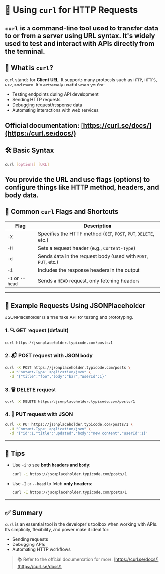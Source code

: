 # 📡 Using `curl` for HTTP Requests
`curl` is a command-line tool used to transfer data to or from a server using URL syntax. It's widely used to test and interact with APIs directly from the terminal.
---
## 🧠 What is `curl`?
`curl` stands for **Client URL**. It supports many protocols such as `HTTP`, `HTTPS`, `FTP`, and more. It's extremely useful when you're:
- Testing endpoints during API development
- Sending HTTP requests
- Debugging request/response data
- Automating interactions with web services

Official documentation: [https://curl.se/docs/](https://curl.se/docs/)
---
## 🛠️ Basic Syntax
```bash
curl [options] [URL]
```
You provide the URL and use flags (options) to configure things like HTTP method, headers, and body data.
---
## 🔁 Common `curl` Flags and Shortcuts
| Flag          | Description                                                      |
|---------------|------------------------------------------------------------------|
| `-X`          | Specifies the HTTP method (`GET`, `POST`, `PUT`, `DELETE`, etc.) |
| `-H`          | Sets a request header (e.g., `Content-Type`)                     |
| `-d`          | Sends data in the request body (used with `POST`, `PUT`, etc.)   |
| `-i`          | Includes the response headers in the output                      |
| `-I` or `--head` | Sends a `HEAD` request, only fetching headers                |
---
## 🧪 Example Requests Using JSONPlaceholder
JSONPlaceholder is a free fake API for testing and prototyping.

### 1. 🔍 GET request (default)
```bash
curl https://jsonplaceholder.typicode.com/posts/1
```
### 2. 📬 POST request with JSON body
```bash
curl -X POST https://jsonplaceholder.typicode.com/posts \
  -H "Content-Type: application/json" \
  -d '{"title":"foo","body":"bar","userId":1}'
```
### 3. 🗑 DELETE request
```bash
curl -X DELETE https://jsonplaceholder.typicode.com/posts/1
```
### 4. 📝 PUT request with JSON
```bash
curl -X PUT https://jsonplaceholder.typicode.com/posts/1 \
  -H "Content-Type: application/json" \
  -d '{"id":1,"title":"updated","body":"new content","userId":1}'
```
---
## 🔎 Tips
- Use `-i` to see **both headers and body**:
  ```bash
  curl -i https://jsonplaceholder.typicode.com/posts/1
  ```
- Use `-I` or `--head` to fetch **only headers**:
  ```bash
  curl -I https://jsonplaceholder.typicode.com/posts/1
  ```
---
## ✅ Summary
`curl` is an essential tool in the developer's toolbox when working with APIs. Its simplicity, flexibility, and power make it ideal for:
- Sending requests
- Debugging APIs
- Automating HTTP workflows

> 📚 Refer to the official documentation for more: [https://curl.se/docs/](https://curl.se/docs/)